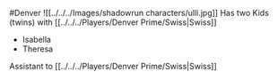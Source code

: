 #Denver 
![[../../../Images/shadowrun characters/ulli.jpg]]
Has two Kids (twins) with [[../../../Players/Denver Prime/Swiss|Swiss]]
- Isabella
- Theresa

Assistant to [[../../../Players/Denver Prime/Swiss|Swiss]]